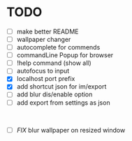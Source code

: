 # TODO

- [ ] make better README
- [ ] wallpaper changer
- [ ] autocomplete for commends
- [ ] commandLine Popup for browser
- [ ] !help command (show all)
- [ ] autofocus to input
- [x] localhost port prefix
- [x] add shortcut json for im/export
- [ ] add blur dis/enable option
- [ ] add export from settings as json
<br>

- [ ] _FIX_ blur wallpaper on resized window
